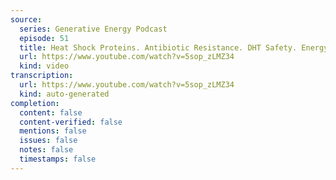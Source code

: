 ```yaml
---
source:
  series: Generative Energy Podcast
  episode: 51
  title: Heat Shock Proteins. Antibiotic Resistance. DHT Safety. Energy and Aging
  url: https://www.youtube.com/watch?v=5sop_zLMZ34
  kind: video
transcription:
  url: https://www.youtube.com/watch?v=5sop_zLMZ34
  kind: auto-generated
completion:
  content: false
  content-verified: false
  mentions: false
  issues: false
  notes: false
  timestamps: false
---
```


